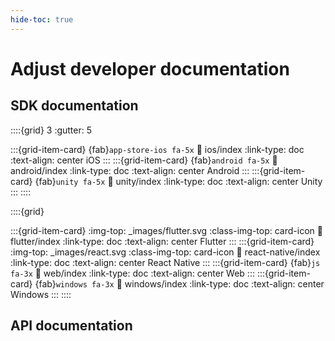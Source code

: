 ```yaml
---
hide-toc: true
---
```


# Adjust developer documentation

## SDK documentation

::::{grid} 3
:gutter: 5

:::{grid-item-card} {fab}`app-store-ios fa-5x`
:link: ios/index
:link-type: doc
:text-align: center
iOS
:::
:::{grid-item-card} {fab}`android fa-5x`
:link: android/index
:link-type: doc
:text-align: center
Android
:::
:::{grid-item-card} {fab}`unity fa-5x`
:link: unity/index
:link-type: doc
:text-align: center
Unity
:::
::::

::::{grid}

:::{grid-item-card}
:img-top: _images/flutter.svg
:class-img-top: card-icon
:link: flutter/index
:link-type: doc
:text-align: center
Flutter
:::
:::{grid-item-card}
:img-top: _images/react.svg
:class-img-top: card-icon
:link: react-native/index
:link-type: doc
:text-align: center
React Native
:::
:::{grid-item-card} {fab}`js fa-3x`
:link: web/index
:link-type: doc
:text-align: center
Web
:::
:::{grid-item-card} {fab}`windows fa-3x`
:link: windows/index
:link-type: doc
:text-align: center
Windows
:::
::::

## API documentation
